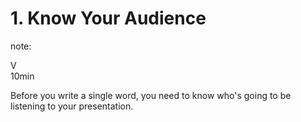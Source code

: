 # 1. Know Your Audience

note:

V  
10min

Before you write a single word, you need to know who's going to be listening to your presentation.
